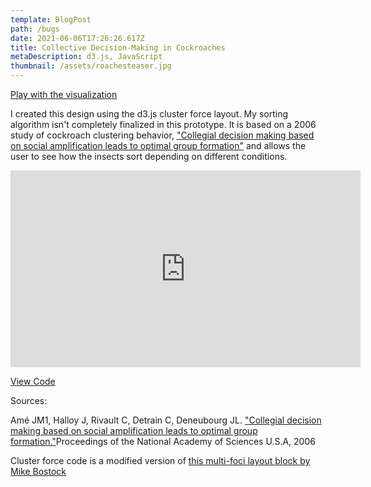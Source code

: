 ```yaml
---
template: BlogPost
path: /bugs
date: 2021-06-06T17:26:26.617Z
title: Collective Decision-Making in Cockroaches
metaDescription: d3.js, JavaScript
thumbnail: /assets/roachesteaser.jpg
---
```

[Play with the visualization](https://ryezzz.github.io/100_days_data_visualization/day_18/index.html)

I created this design using the d3.js cluster force layout. My sorting algorithm isn't completely finalized in this prototype. It is based on a 2006 study of cockroach clustering behavior, ["Collegial decision making based on social amplification leads to optimal group formation"](https://www.ncbi.nlm.nih.gov/pubmed/16581903) and allows the user to see how the insects sort depending on different conditions.



<iframe width="560" height="315" src="https://www.youtube.com/embed/sQH12Ynopvo" title="YouTube video player" frameborder="0" allow="accelerometer; autoplay; clipboard-write; encrypted-media; gyroscope; picture-in-picture" allowfullscreen></iframe>

[View Code](https://github.com/ryezzz/information-aesthetics)

Sources:

Amé JM1, Halloy J, Rivault C, Detrain C, Deneubourg JL. ["Collegial decision making based on social amplification leads to optimal group formation."](https://www.ncbi.nlm.nih.gov/pubmed/16581903)Proceedings of the National Academy of Sciences U.S.A, 2006

Cluster force code is a modified version of [this multi-foci layout block by Mike Bostock](https://bl.ocks.org/mbostock/1249681)